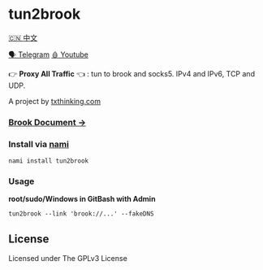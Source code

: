 # tun2brook

[🇨🇳 中文](README_ZH.md)

[🗣 Telegram](https://t.me/txthinking_news)
[🩸 Youtube](https://www.youtube.com/txthinking) 

👉 **Proxy All Traffic** 👈 : tun to brook and socks5. IPv4 and IPv6, TCP and UDP.

A project by [txthinking.com](https://www.txthinking.com)

### [Brook Document ->](https://txthinking.github.io/brook/)

### Install via [nami](https://github.com/txthinking/nami)

```
nami install tun2brook
```

### Usage

**root/sudo/Windows in GitBash with Admin**

```
tun2brook --link 'brook://...' --fakeDNS
```

## License

Licensed under The GPLv3 License
